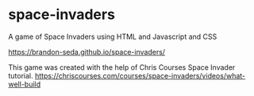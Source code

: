 # space-invaders

A game of Space Invaders using HTML and Javascript and CSS

https://brandon-seda.github.io/space-invaders/


This game was created with the help of Chris Courses Space Invader tutorial. 
https://chriscourses.com/courses/space-invaders/videos/what-well-build



